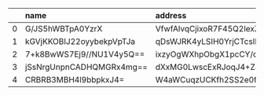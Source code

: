 |    | name                     | address                                                                      | email                            | phone_number                     | social_security_number   | job                                                  | company                          | residence                                                        | current_location                                                     | website                                  | username         | age   | gender   | Grades   | preferred_language   | preferred_currency   | job_title                                            | national_id      | height   | weight   |
|---:|:-------------------------|:-----------------------------------------------------------------------------|:---------------------------------|:---------------------------------|:-------------------------|:-----------------------------------------------------|:---------------------------------|:-----------------------------------------------------------------|:---------------------------------------------------------------------|:-----------------------------------------|:-----------------|:------|:---------|:---------|:---------------------|:---------------------|:-----------------------------------------------------|:-----------------|:---------|:---------|
|  0 | G/JS5hWBTpA0YzrX         | VfwfAlvqCjixoR7F45Q2lexZttD3xepeEx5jAaoEfF0tHkityEQ6hNZC66OqeJc=             | uXmxzo6r9mzbO//1SFYXVyfL         | oRc43zFyErvfknHp                 | tE0Z7H6JL0I+7eY=         | jVnzfVlf6EjoHJcKkIqKSDx+P7wOK7O3akskycHNuU2XjWfRUjNE | uMk1QQ8Uezy8gAQTbIWrLN5uQe7qJg== | Y6rOhrSfpvU6/bERh4EqYpt8d+1G8NXjaKMs9w2O1KXe                     | MZzAm6YzCTDPDYKbJnbtS7FaxK6nCgRbiBDgUBTBCIPnB0giqTSqEVOp             | X4REvrA6LFJRKTLtm3nA1IbcbQ==             | 9LLiNxFzOh9xiIKE | tyE=  | Aw==     | ttg=     | e3I=                 | +bfu                 | KWIlwNtAx+hiJ8IIbsQDlOX7weRWIZxdjBjBWog4MDjfbCIFxhrA | Q+Nh6kWUilWVPQ== | 8r67     | R4+q     |
|  1 | kGVjKKOBIJ22oyybekpVpTJa | qDsWJRK4yLSIH0YrjCTcslRUv/WCUkkNp4OljjSmNunyW3Y9zIpJrBNO5w==                 | kMf6MDl67CtHxB4sNz3uOBXUr5dK     | mLAEWECtFVm/+Jzg7tefiw==         | uf0pK+9qlhE8/X4=         | ZPMvWrxFZNC3DKZe0rJiDDD0Ag==                         | k4SKtwwp0Zd+jXM=                 | OX5GcRk8EDogNEXWNcW6RvIA7HFW81Ryt3t9/r2QOrtNPb80jAWr7mr+FDwF/w== | p0owcI90mC9+MJqDwrV4MuXMhg6vkjmR/JNjA4rV1TmGTl3l8RqopAs9e9E=         | psEqPsjVK3L7bSQlvVNl42OBAqcICn8JZ9c=     | GUUWOiWgzQ==     | MYs=  | mg==     | rA==     | XXE=                 | z+LR                 | 3P0iF+3WgT0bsmo3RSkdJ2fZww==                         | B2NZVKm62l9cxw== | 5c0E     | WJ6F     |
|  2 | 7+k8BwWS7Ej9//NU1V4y5Q== | ixzyOgWXhpObgX1pcCY/cOhcQqy00T+tcSZPy0tvrfywY0E72e0bL6dLCSZGWUFtQ+JWipmCNfw= | VDslIaMTYXyzYS5zl5Ptt2JDnTwtLfQ= | jLY8RH81kksqb+qJhpjB+HP8HOKNmg== | +aYdrJkrQ8nvP74=         | vr5L4gkowDnnrRX245UJLmpV8hidY4LXVyAE                 | 9cF8CKy7U/H6gHBjqXo=             | 9ei7EEHwLFooXqStP2GYQdqnvbNpZIbUWYIRo8Ym7R0MhtOXoYdWo7c=         | DTqnsrTgcNQir81eNFzSPGg1m7il07213Fg/A6FU7IMZGim6sJLVjXHva0QqRw==     | G+NYEYWybIF+s209Tku7pr2CLfrqUHAQYw==     | LGj78D3OKw==     | bes=  | SA==     | fbk=     | aLc=                 | jMPo                 | ND0IeMs7pBGmC5WT7/P//FJl6A/TyDfv7Pz+                 | fi5UCStWaLtl8w== | bIAH     | O+eR     |
|  3 | jSsNrgUnpnCADHQMGRx4mg== | dXxMG0LwscExRJoqJ4+ZJjOx1JDR44jc4vxI6bZVgDoadPdy5EtioFeE4jo=                 | Wg27KyK5gKYkdAsEoM7/D3E=         | BDAWStWLryH3Jr9qULSYUQ==         | sdMedHWnsVqrD20=         | fVnZtdBOOyDKZ58J+h+HZ8DqWs9AVk7daA15cmY=             | Dh+h8hM0I+rV2CW9aChyRL6GV3+2VAQ= | rKacemZvDrwjSccAu8WkJsDOUg+I56AU7Nb/OHE8WONFXAMwaXYmqH0RTrXsqTk= | BZYD63027+RiPgCNiO/Xp86ouKZveXCIMnmzzKVABA2ANewbh5KSmkkneeogh8Gqwg== | GpxwUc3Y2MvV2iOuAvYB1AuK/TGk             | l9L5oW01cw==     | 7V8=  | Kw==     | cJo=     | dsQ=                 | jzDP                 | SGpBSYzdtYs2eU/p+O37Y/Nj5uyYAvBc8RnnoE8=             | xyirhnfq6aA89Q== | VAmT     | f7vr     |
|  4 | CRBRB3MBH4l9bbpkxJ4=     | W4aWCuqzUCKfh2SS2e0f6phBedeYq3sz6api8iPCUSQPAvGwyskVDGHkFZEkJw==             | wODqkqgB5e8HE65YXG7h3JiDSA==     | M7NhZgdNbkxJTZ7oOcfV+v0=         | ZlPE8BcPUCEVe5s=         | qOd4TXnqtK5ZP73uFjHWZA2ozQ==                         | gKLN4GwDjrwFJA2X                 | 4370vHMclQF7xy7061+6gKeM9A/8zw7fbuEGZLLQh4RqhM5aviLTROIeuOeAvEw= | QKsI1PY7vxz4pqUzW5ARBaOgLIV/zYG6PUtsv5jmZsurl2nG                     | ZaDiFaiAdNXrr1F0azi1xf0rbM8xjsAekehqdg== | Iq+pZFwbfhI=     | G0M=  | dg==     | pw==     | QuU=                 | Fu9q                 | IOcMVc4hAuJGqqmKbt7qikkRkQ==                         | de6n8H5+GGzj0Q== | p5un     | CD0f     |